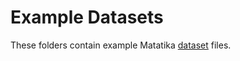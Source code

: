 # Example Datasets

These folders contain example Matatika [dataset](https://www.matatika.com/docs/data-visualisation/dataset-yaml) files.
